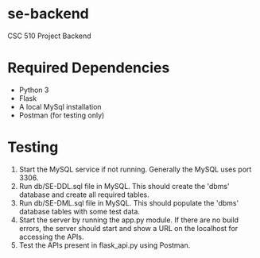 # se-backend
CSC 510 Project Backend

# Required Dependencies
- Python 3
- Flask
- A local MySql installation 
- Postman (for testing only)

# Testing 
1. Start the MySQL service if not running. Generally the MySQL uses port 3306.
2. Run db/SE-DDL.sql file in MySQL. This should create the 'dbms' database and create all required tables.
3. Run db/SE-DML.sql file in MySQL. This should populate the 'dbms' database tables with some test data.
4. Start the server by running the app.py module. If there are no build errors, the server should start and show a URL on the localhost for accessing the APIs.
5. Test the APIs present in flask_api.py using Postman.
